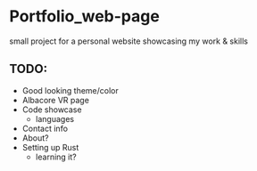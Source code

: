 # Portfolio_web-page
small project for a personal website showcasing my work &amp; skills

## TODO:
- Good looking theme/color
- Albacore VR page
- Code showcase
    - languages
- Contact info
- About?
- Setting up Rust
    - learning it?